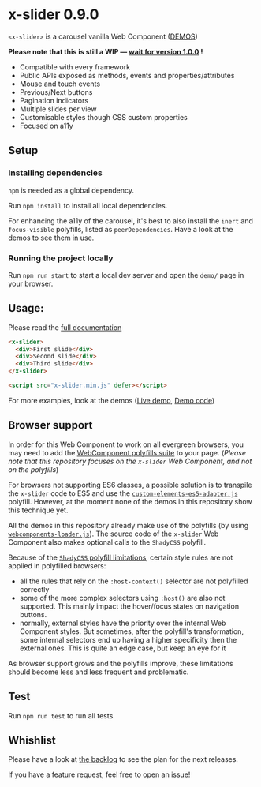 # x-slider 0.9.0

`<x-slider>` is a carousel vanilla Web Component ([DEMOS](https://ciampo.github.io/x-slider/demo/))

**Please note that this is still a WIP — [wait for version 1.0.0](https://github.com/ciampo/x-slider/milestone/1) !**

- Compatible with every framework
- Public APIs exposed as methods, events and properties/attributes
- Mouse and touch events
- Previous/Next buttons
- Pagination indicators
- Multiple slides per view
- Customisable styles though CSS custom properties
- Focused on a11y


## Setup

### Installing dependencies

`npm` is needed as a global dependency.

Run `npm install` to install all local dependencies.

For enhancing the a11y of the carousel, it's best to also install the `inert` and `focus-visible` polyfills, listed as `peerDependencies`. Have a look at the demos to see them in use.


### Running the project locally

Run `npm run start` to start a local dev server and open the `demo/` page in your browser.


## Usage:

Please read the [full documentation](./docs/x-slider.md)

```html
<x-slider>
  <div>First slide</div>
  <div>Second slide</div>
  <div>Third slide</div>
</x-slider>

<script src="x-slider.min.js" defer></script>
```

For more examples, look at the demos ([Live demo](https://ciampo.github.io/x-slider/demo/), [Demo code](./demo/))

## Browser support

In order for this Web Component to work on all evergreen browsers, you may need to add the [WebComponent polyfills suite](https://github.com/webcomponents/webcomponentsjs) to your page. (*Please note that this repository focuses on the `x-slider` Web Component, and not on the polyfills*)

For browsers not supporting ES6 classes, a possible solution is to transpile the `x-slider` code to ES5 and use the [`custom-elements-es5-adapter.js`](https://github.com/webcomponents/webcomponentsjs#custom-elements-es5-adapterjs) polyfill. However, at the moment none of the demos in this repository show this technique yet.

All the demos in this repository already make use of the polyfills (by using [`webcomponents-loader.js`](https://github.com/webcomponents/webcomponentsjs#webcomponents-loaderjs)). The source code of the `x-slider` Web Component also makes optional calls to the `ShadyCSS` polyfill.

Because of the [`ShadyCSS` polyfill limitations](https://github.com/webcomponents/shadycss#limitations), certain style rules are not applied in polyfilled browsers:
- all the rules that rely on the `:host-context()` selector are not polyfilled correctly
- some of the more complex selectors using `:host()` are also not supported. This mainly impact the hover/focus states on navigation buttons.
- normally, external styles have the priority over the internal Web Component styles. But sometimes, after the polyfill's transformation, some internal selectors end up having a higher specificity then the external ones. This is quite an edge case, but keep an eye for it

As browser support grows and the polyfills improve, these limitations should become less and less frequent and problematic.

## Test

Run `npm run test` to run all tests.


## Whishlist

Please have a look at [the backlog](https://github.com/ciampo/x-slider/milestone/2) to see the plan for the next releases.

If you have a feature request, feel free to open an issue!

